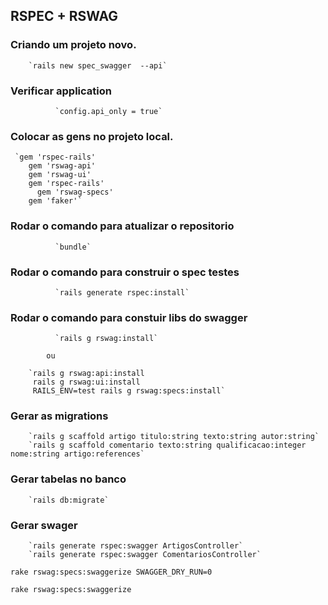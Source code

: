 
## RSPEC + RSWAG
### Criando um projeto novo.
		`rails new spec_swagger  --api`

### Verificar application
              `config.api_only = true`

### Colocar as gens no projeto local.
  	 `gem 'rspec-rails'
  		gem 'rswag-api'
  		gem 'rswag-ui'
  		gem 'rspec-rails'
 	 	  gem 'rswag-specs'
  		gem 'faker'`

### Rodar o comando para atualizar o repositorio
              `bundle`
              
### Rodar o comando para construir o spec testes
              `rails generate rspec:install`

### Rodar o comando para constuir libs do swagger
              `rails g rswag:install`
			
			ou

		`rails g rswag:api:install
		 rails g rswag:ui:install
		 RAILS_ENV=test rails g rswag:specs:install`



### Gerar as migrations

		`rails g scaffold artigo titulo:string texto:string autor:string`
		`rails g scaffold comentario texto:string qualificacao:integer nome:string artigo:references`

### Gerar tabelas no banco
		`rails db:migrate`

### Gerar swager
		`rails generate rspec:swagger ArtigosController`
		`rails generate rspec:swagger ComentariosController`


`rake rswag:specs:swaggerize SWAGGER_DRY_RUN=0`


`rake rswag:specs:swaggerize`
